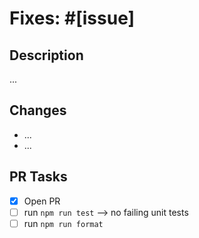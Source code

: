 # Fixes: #[issue]

## Description

...

## Changes

- ...
- ...


## PR Tasks

- [x] Open PR
- [ ] run `npm run test` --> no failing unit tests
- [ ] run `npm run format`
